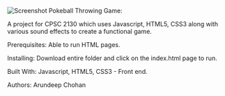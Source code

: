 ![Screenshot](https://github.com/achohan01/Summary/blob/master/PokeballThrowingGame.png)
Pokeball Throwing Game: 

A project for CPSC 2130 which uses Javascript, HTML5, CSS3 along with various sound effects to create a functional game.

Prerequisites:
Able to run HTML pages.

Installing:
Download entire folder and click on the index.html page to run.

Built With:
Javascript, HTML5, CSS3 - Front end.

Authors:
Arundeep Chohan
